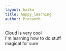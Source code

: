```yaml
---
layout: haiku
title: happy_learning
author: Prasanth
---
```


Cloud is very cool <br>
I'm learning how to do stuff <br>
magical for sure <br>
